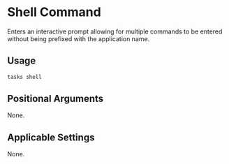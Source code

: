 # Shell Command

Enters an interactive prompt allowing for multiple commands to be entered without being prefixed with
the application name.

## Usage

```bash
tasks shell
```

## Positional Arguments

None.

## Applicable Settings

None.
